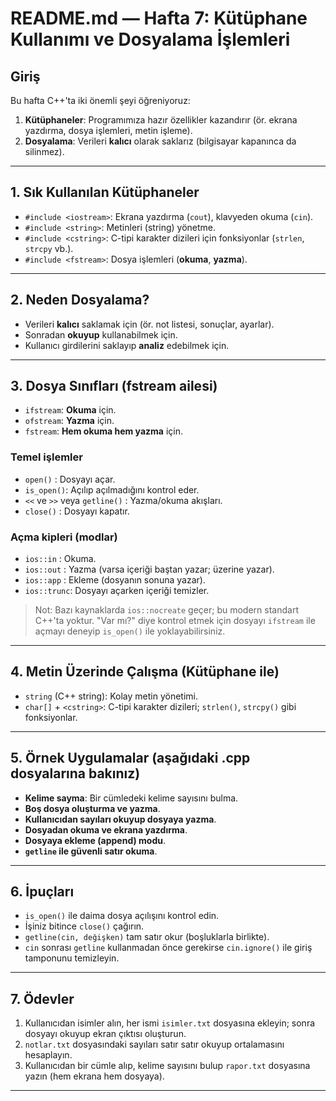 # README.md — Hafta 7: Kütüphane Kullanımı ve Dosyalama İşlemleri

## Giriş

Bu hafta C++'ta iki önemli şeyi öğreniyoruz:

1. **Kütüphaneler**: Programımıza hazır özellikler kazandırır (ör. ekrana yazdırma, dosya işlemleri, metin işleme).
2. **Dosyalama**: Verileri **kalıcı** olarak saklarız (bilgisayar kapanınca da silinmez).

---

## 1. Sık Kullanılan Kütüphaneler

* `#include <iostream>`: Ekrana yazdırma (`cout`), klavyeden okuma (`cin`).
* `#include <string>`: Metinleri (string) yönetme.
* `#include <cstring>`: C-tipi karakter dizileri için fonksiyonlar (`strlen`, `strcpy` vb.).
* `#include <fstream>`: Dosya işlemleri (**okuma**, **yazma**).

---

## 2. Neden Dosyalama?

* Verileri **kalıcı** saklamak için (ör. not listesi, sonuçlar, ayarlar).
* Sonradan **okuyup** kullanabilmek için.
* Kullanıcı girdilerini saklayıp **analiz** edebilmek için.

---

## 3. Dosya Sınıfları (fstream ailesi)

* `ifstream`: **Okuma** için.
* `ofstream`: **Yazma** için.
* `fstream`: **Hem okuma hem yazma** için.

### Temel işlemler

* `open()`  : Dosyayı açar.
* `is_open()`: Açılıp açılmadığını kontrol eder.
* `<<` ve `>>` veya `getline()` : Yazma/okuma akışları.
* `close()` : Dosyayı kapatır.

### Açma kipleri (modlar)

* `ios::in`   : Okuma.
* `ios::out`  : Yazma (varsa içeriği baştan yazar; üzerine yazar).
* `ios::app`  : Ekleme (dosyanın sonuna yazar).
* `ios::trunc`: Dosyayı açarken içeriği temizler.

> Not: Bazı kaynaklarda `ios::nocreate` geçer; bu modern standart C++'ta yoktur. "Var mı?" diye kontrol etmek için dosyayı `ifstream` ile açmayı deneyip `is_open()` ile yoklayabilirsiniz.

---

## 4. Metin Üzerinde Çalışma (Kütüphane ile)

* `string` (C++ string): Kolay metin yönetimi.
* `char[]` + `<cstring>`: C-tipi karakter dizileri; `strlen()`, `strcpy()` gibi fonksiyonlar.

---

## 5. Örnek Uygulamalar (aşağıdaki .cpp dosyalarına bakınız)

* **Kelime sayma**: Bir cümledeki kelime sayısını bulma.
* **Boş dosya oluşturma ve yazma**.
* **Kullanıcıdan sayıları okuyup dosyaya yazma**.
* **Dosyadan okuma ve ekrana yazdırma**.
* **Dosyaya ekleme (append) modu**.
* **`getline` ile güvenli satır okuma**.

---

## 6. İpuçları

* `is_open()` ile daima dosya açılışını kontrol edin.
* İşiniz bitince `close()` çağırın.
* `getline(cin, değişken)` tam satır okur (boşluklarla birlikte).
* `cin` sonrası `getline` kullanmadan önce gerekirse `cin.ignore()` ile giriş tamponunu temizleyin.

---

## 7. Ödevler

1. Kullanıcıdan isimler alın, her ismi `isimler.txt` dosyasına ekleyin; sonra dosyayı okuyup ekran çıktısı oluşturun.
2. `notlar.txt` dosyasındaki sayıları satır satır okuyup ortalamasını hesaplayın.
3. Kullanıcıdan bir cümle alıp, kelime sayısını bulup `rapor.txt` dosyasına yazın (hem ekrana hem dosyaya).

---
